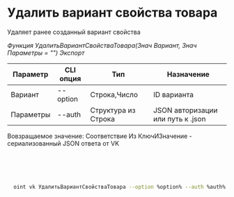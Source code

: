 ﻿---
sidebar_position: 7
---

# Удалить вариант свойства товара
 Удаляет ранее созданный вариант свойства


*Функция УдалитьВариантСвойстваТовара(Знач Вариант, Знач Параметры = "") Экспорт*

  | Параметр | CLI опция | Тип | Назначение |
  |-|-|-|-|
  | Вариант | --option | Строка,Число | ID варианта |
  | Параметры | --auth | Структура из Строка | JSON авторизации или путь к .json |

  
  Вовзращаемое значение:   Соответствие Из КлючИЗначение - сериализованный JSON ответа от VK     

```bsl title="Пример кода"
	

	
```

```sh title="Пример команд CLI"
    
  oint vk УдалитьВариантСвойстваТовара --option %option% --auth %auth%

```


```json title="Результат"



```
